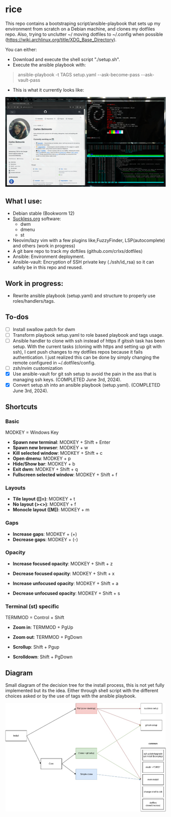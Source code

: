 # rice
This repo contains a bootstraping script/ansible-playbook that sets up my environment from scratch on a Debian machine, and clones my dotfiles repo.
Also, trying to unclutter ~/ moving dotfiles to ~/.config when possible (https://wiki.archlinux.org/title/XDG_Base_Directory).

You can either:
- Download and execute the shell script "./setup.sh".
- Execute the ansible playbook with: 
> ansible-playbook -t TAGS setup.yaml --ask-become-pass --ask-vault-pass

- This is what it currently looks like:

![desktop](desktop.jpg)

## What I use:
- Debian stable (Bookworm 12)
- [Suckless.org](https://www.suckless.org) software:
  - dwm
  - dmenu
  - st
- Neovim/lazy vim with a few plugins like,FuzzyFinder, LSP(autocomplete) and others (work in progress)
- A git bare repo to track my doftiles (github.com/crlxs/dotfiles)
- Ansible: Environment deployment.
- Ansible-vault: Encryption of SSH private key (./ssh/id_rsa) so it can safely be in this repo and reused.

## Work in progress:
- Rewrite ansible playbook (setup.yaml) and structure to properly use roles/handlers/tags.

## To-dos
- [ ] Install swallow patch for dwm
- [ ] Transform playbook setup.yaml to role based playbook and tags usage.
- [ ] Ansible handler to clone with ssh instead of https if gitssh task has been setup. With the current tasks (cloning with https and setting up git with ssh), I cant push changes to my dotfiles repos because it fails authentication. I just realized this can be done by simply changing the remote configured in ~/.dotfiles/config.
- [ ] zsh/nvim customization
- [x] Use ansible-vault for git ssh setup to avoid the pain in the ass that is managing ssh keys. (COMPLETED June 3rd, 2024).
- [x] Convert setup.sh into an ansible playbook (setup.yaml). (COMPLETED June 3rd, 2024).

## Shortcuts

### Basic

MODKEY = Windows Key

- **Spawn new terminal**: MODKEY + Shift + Enter
- **Spawn new browser**: MODKEY + w
- **Kill selected window**: MODKEY + Shift + c
- **Open dmenu**: MODKEY + p
- **Hide/Show bar**: MODKEY + b
- **Exit dwm**: MODKEY + Shift + q
- **Fullscreen selected window**: MODKEY + Shift + f

### Layouts

- **Tile layout ([]=)**: MODKEY + t
- **No layout (><>)**: MODKEY + f
- **Monocle layout ([M])**: MODKEY + m

### Gaps

- **Increase gaps**: MODKEY + (+)
- **Decrease gaps**: MODKEY + (-)

### Opacity

- **Increase focused opacity**: MODKEY + Shift + z
- **Decrease focused opacity**: MODKEY + Shift + x

- **Increase unfocused opacity**: MODKEY + Shift + a
- **Decrease unfocused opacity**: MODKEY + Shift + s

### Terminal (st) specific

TERMMOD = Control + Shift

- **Zoom in**: TERMMOD + PgUp
- **Zoom out**: TERMMOD + PgDown

- **Scrollup**: Shift + Pgup
- **Scrolldown**: Shift + PgDown

## Diagram

Small diagram of the decision tree for the install process, this is not yet fully implemented but its the idea. Either through shell script with the different choices asked or by the use of tags with the ansible playbook.

![Dotfiles diagram](dotfiles.jpg)
